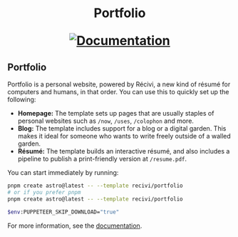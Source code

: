 <h1 align="center">
  Portfolio

  <p align="center">
    <a href="https://recivi.pages.dev/">
      <img src="https://img.shields.io/badge/docs-recivi.pages.dev-blue" alt="Documentation"/>
    </a>
	</p>
</h1>

## Portfolio

Portfolio is a personal website, powered by Récivi, a new kind of résumé for
computers and humans, in that order. You can use this to quickly set up the
following:

- **Homepage:** The template sets up pages that are usually staples of personal websites
such as `/now`, `/uses`, `/colophon` and more.
- **Blog:** The template includes support for a blog or a digital garden. This makes it
ideal for someone who wants to write freely outside of a walled garden.
- **Résumé:** The template builds an interactive résumé, and also includes a pipeline to
publish a print-friendly version at `/resume.pdf`.

You can start immediately by running:

```bash
pnpm create astro@latest -- --template recivi/portfolio
# or if you prefer pnpm
pnpm create astro@latest -- --template recivi/portfolio
```

```bash
$env:PUPPETEER_SKIP_DOWNLOAD="true"
```

For more information, see the [documentation](https://recivi.pages.dev/).
